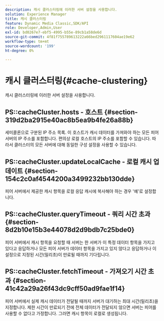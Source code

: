 ```yaml
---
description: 캐시 클러스터링에 이러한 서버 설정을 사용합니다.
solution: Experience Manager
title: 캐시 클러스터링
feature: Dynamic Media Classic,SDK/API
role: Developer,Admin,User
exl-id: bd0267e7-ebf5-4995-b55e-89cb1a58de6d
source-git-commit: 4f81f755789613222a66bed2961117604ae19e62
workflow-type: tm+mt
source-wordcount: '199'
ht-degree: 0%

---
```


# 캐시 클러스터링{#cache-clustering}

캐시 클러스터링에 이러한 서버 설정을 사용합니다.

## PS::cacheCluster.hosts - 호스트 {#section-319d2ba2915e40ac8b5ea9b4fe26a88b}

세미콜론으로 구분된 IP 주소 목록. 이 호스트가 캐시 데이터를 가져와야 하는 모든 피어 서버의 IP 주소를 포함합니다. 편의상 로컬 호스트의 IP 주소를 포함할 수 있습니다. 따라서 클러스터의 모든 서버에 대해 동일한 구성 설정을 사용할 수 있습니다.

## PS::cacheCluster.updateLocalCache - 로컬 캐시 업데이트 {#section-154c2c0af4544200a3499232bb130dde}

피어 서버에서 제공한 캐시 항목을 로컬 응답 캐시에 복사해야 하는 경우 &#39;예&#39;로 설정합니다.

## PS::cacheCluster.queryTimeout - 쿼리 시간 초과 {#section-8d2b10e15b3e44078d2d9bdb7c25bde0}

피어 서버에서 캐시 항목을 요청할 때 서버는 한 서버가 이 특정 데이터 항목을 가지고 있다고 응답하거나 모든 피어 서버가 데이터 항목을 가지고 있지 않다고 응답하거나 이 설정으로 지정된 시간(밀리초)이 만료될 때까지 기다립니다.

## PS::cacheCluster.fetchTimeout - 가져오기 시간 초과 {#section-41c42a29a26f43dc9cff50ad9fae1f14}

피어 서버에서 실제 캐시 데이터가 전달될 때까지 서버가 대기하는 최대 시간(밀리초)을 지정합니다. 제한 시간이 만료되기 전에 전체 데이터가 전달되지 않으면 서버는 피어를 사용할 수 없다고 가정합니다. 그러면 캐시 항목이 로컬로 생성됩니다.
